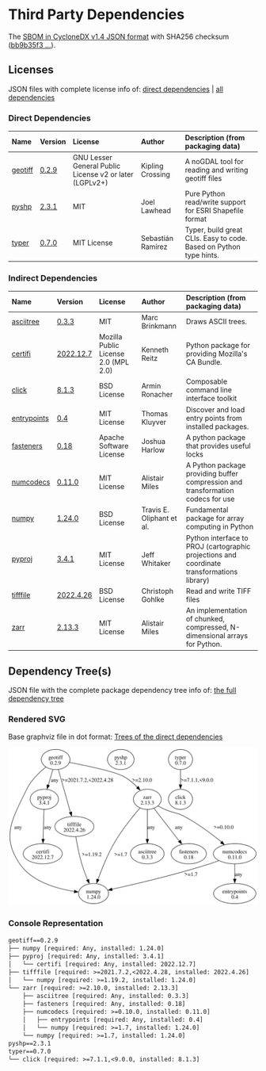 # Third Party Dependencies

<!--[[[fill sbom_sha256()]]]-->
The [SBOM in CycloneDX v1.4 JSON format](https://git.sr.ht/~sthagen/attribuutit/blob/default/sbom/cdx.json) with SHA256 checksum ([bb9b35f3 ...](https://git.sr.ht/~sthagen/attribuutit/blob/default/sbom/cdx.json.sha256 "sha256:bb9b35f30048f6710d55ea99f39f847b2aafdd537a59220821bb851de03f2c8f")).
<!--[[[end]]] (checksum: 4c24ce3cca206c2ce828a80a4ecd75e8)-->
## Licenses 

JSON files with complete license info of: [direct dependencies](direct-dependency-licenses.json) | [all dependencies](all-dependency-licenses.json)

### Direct Dependencies

<!--[[[fill direct_dependencies_table()]]]-->
| Name                                                          | Version                                          | License                                                 | Author            | Description (from packaging data)                                  |
|:--------------------------------------------------------------|:-------------------------------------------------|:--------------------------------------------------------|:------------------|:-------------------------------------------------------------------|
| [geotiff](https://github.com/Open-Source-Agriculture/geotiff) | [0.2.9](https://pypi.org/project/geotiff/0.2.9/) | GNU Lesser General Public License v2 or later (LGPLv2+) | Kipling Crossing  | A noGDAL tool for reading and writing geotiff files                |
| [pyshp](https://github.com/GeospatialPython/pyshp)            | [2.3.1](https://pypi.org/project/pyshp/2.3.1/)   | MIT                                                     | Joel Lawhead      | Pure Python read/write support for ESRI Shapefile format           |
| [typer](https://github.com/tiangolo/typer)                    | [0.7.0](https://pypi.org/project/typer/0.7.0/)   | MIT License                                             | Sebastián Ramírez | Typer, build great CLIs. Easy to code. Based on Python type hints. |
<!--[[[end]]] (checksum: a949ebc0321fa71e0dad5f355f0f93e6)-->

### Indirect Dependencies

<!--[[[fill indirect_dependencies_table()]]]-->
| Name                                                      | Version                                                   | License                              | Author                    | Description (from packaging data)                                                          |
|:----------------------------------------------------------|:----------------------------------------------------------|:-------------------------------------|:--------------------------|:-------------------------------------------------------------------------------------------|
| [asciitree](http://github.com/mbr/asciitree)              | [0.3.3](https://pypi.org/project/asciitree/0.3.3/)        | MIT                                  | Marc Brinkmann            | Draws ASCII trees.                                                                         |
| [certifi](https://github.com/certifi/python-certifi)      | [2022.12.7](https://pypi.org/project/certifi/2022.12.7/)  | Mozilla Public License 2.0 (MPL 2.0) | Kenneth Reitz             | Python package for providing Mozilla's CA Bundle.                                          |
| [click](https://palletsprojects.com/p/click/)             | [8.1.3](https://pypi.org/project/click/8.1.3/)            | BSD License                          | Armin Ronacher            | Composable command line interface toolkit                                                  |
| [entrypoints](https://github.com/takluyver/entrypoints)   | [0.4](https://pypi.org/project/entrypoints/0.4/)          | MIT License                          | Thomas Kluyver            | Discover and load entry points from installed packages.                                    |
| [fasteners](https://github.com/harlowja/fasteners)        | [0.18](https://pypi.org/project/fasteners/0.18/)          | Apache Software License              | Joshua Harlow             | A python package that provides useful locks                                                |
| [numcodecs](https://github.com/zarr-developers/numcodecs) | [0.11.0](https://pypi.org/project/numcodecs/0.11.0/)      | MIT License                          | Alistair Miles            | A Python package providing buffer compression and transformation codecs for use            |
| [numpy](https://www.numpy.org)                            | [1.24.0](https://pypi.org/project/numpy/1.24.0/)          | BSD License                          | Travis E. Oliphant et al. | Fundamental package for array computing in Python                                          |
| [pyproj](https://github.com/pyproj4/pyproj)               | [3.4.1](https://pypi.org/project/pyproj/3.4.1/)           | MIT License                          | Jeff Whitaker             | Python interface to PROJ (cartographic projections and coordinate transformations library) |
| [tifffile](https://www.lfd.uci.edu/~gohlke/)              | [2022.4.26](https://pypi.org/project/tifffile/2022.4.26/) | BSD License                          | Christoph Gohlke          | Read and write TIFF files                                                                  |
| [zarr](https://github.com/zarr-developers/zarr-python)    | [2.13.3](https://pypi.org/project/zarr/2.13.3/)           | MIT License                          | Alistair Miles            | An implementation of chunked, compressed, N-dimensional arrays for Python.                 |
<!--[[[end]]] (checksum: ac45cb4d61383fb4f9d8c30ee7af33f1)-->

## Dependency Tree(s)

JSON file with the complete package dependency tree info of: [the full dependency tree](package-dependency-tree.json)

### Rendered SVG

Base graphviz file in dot format: [Trees of the direct dependencies](package-dependency-tree.dot.txt)

<img src="./package-dependency-tree.svg" alt="Trees of the direct dependencies" title="Trees of the direct dependencies"/>

### Console Representation

<!--[[[fill dependency_tree_console_text()]]]-->
````console
geotiff==0.2.9
├── numpy [required: Any, installed: 1.24.0]
├── pyproj [required: Any, installed: 3.4.1]
│   └── certifi [required: Any, installed: 2022.12.7]
├── tifffile [required: >=2021.7.2,<2022.4.28, installed: 2022.4.26]
│   └── numpy [required: >=1.19.2, installed: 1.24.0]
└── zarr [required: >=2.10.0, installed: 2.13.3]
    ├── asciitree [required: Any, installed: 0.3.3]
    ├── fasteners [required: Any, installed: 0.18]
    ├── numcodecs [required: >=0.10.0, installed: 0.11.0]
    │   ├── entrypoints [required: Any, installed: 0.4]
    │   └── numpy [required: >=1.7, installed: 1.24.0]
    └── numpy [required: >=1.7, installed: 1.24.0]
pyshp==2.3.1
typer==0.7.0
└── click [required: >=7.1.1,<9.0.0, installed: 8.1.3]
````
<!--[[[end]]] (checksum: 8bbc8b18aec0e42b353be5a388981279)-->
